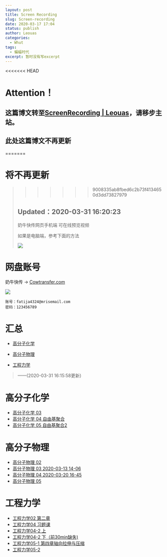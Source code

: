 ```yaml
---
layout: post
title: Screen Recording
slug: Screen-recording
date: 2020-03-17 17:04
status: publish
author: Leouas
categories: 
  - Whut
tags:
  - 蝙蝠时代
excerpt: 暂时没有写excerpt
---
```

<<<<<<< HEAD

# Attention！

## 这篇博文转至[ScreenRecording | Leouas](https://leouas.top/whut-Screen-Recording/ "https://leouas.top/whut-Screen-Recording/")，请移步主站。

## 此处这篇博文不再更新

=======
# 将不再更新
>>>>>>> 9008335ab8fbed6c2b73f4134650d3dd73827979
> ## Updated：2020-03-31 16:20:23
> 
> 奶牛快传网页手机端 可在线预览视频
> 
> 如果是电脑端，参考下面的方法
> 
> ![](https://cdn.jsdelivr.net/gh/Leouas/Leouas-img@master/gif/mweb.gif)

# 网盘账号

奶牛快传 → [Cowtransfer.com](https://cowtransfer.com)

![](https://cdn.jsdelivr.net/gh/Leouas/Leouas-img/gif/cowt.gif)

```
账号：fatija4324@mrisemail.com
密码：123456789
```

# 汇总

- [ 高分子化学](https://c-t.work/s/718e8b9bd5214d)

- [高分子物理](https://c-t.work/s/74cb08cdffd94d)

- [工程力学](https://c-t.work/s/6ace7b4311b949)

> ——(2020-03-31 16:15:58更新)

# 高分子化学

- [高分子化学 03 ](https://c-t.work/s/c42f9d31cd7740)
- [高分子化学 04 自由基聚合](https://c-t.work/s/bd9958d0bab246)
- [高分子化学 05 自由基聚合2](https://c-t.work/s/a0c843ea374f4a)

# 高分子物理

- [高分子物理 02](https://c-t.work/s/2bda0c94e4f74a)
- [高分子物理 03 2020-03-13 14-06](https://c-t.work/s/5c556463839144)
- [高分子物理 04 2020-03-20 16-45](https://c-t.work/s/4644b41ecc0040)
- [高分子物理 05](https://c-t.work/s/ae7f16b16a6d4e)

# 工程力学

- [工程力学02 第二章](https://c-t.work/s/25d9926873e242)
- [工程力学04 习题课](https://c-t.work/s/0d59e3220bc940)
- [工程力学04-2 上](https://c-t.work/s/f6b60dedc4fa46)
- [工程力学04-2 下（前30min缺失)](https://c-t.work/s/7cf3cb167d4343)
- [工程力学05-1 第四章轴向拉伸与压缩](https://c-t.work/s/7b780bec4fbf44)
- [工程力学05-2](https://c-t.work/s/a8fad9376fbb4e)
